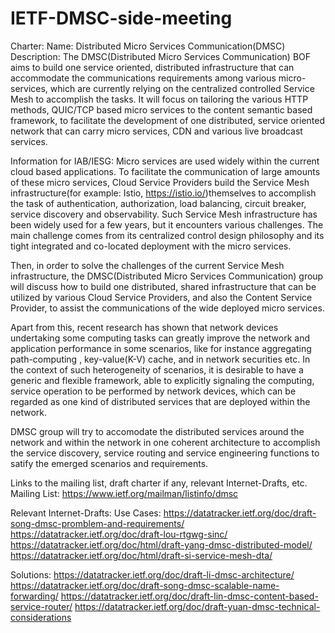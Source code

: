 # IETF-DMSC-side-meeting
Charter: 
Name: Distributed Micro Services Communication(DMSC)   
Description: 
The DMSC(Distributed Micro Services Communication) BOF aims to build one service oriented, distributed infrastructure that can accommodate the communications requirements among various micro-services, which are currently relying on the centralized controlled Service Mesh to accomplish the tasks. It will focus on tailoring the various HTTP methods, QUIC/TCP based micro services to the content semantic based framework, to facilitate the development of one distributed, service oriented network that can carry micro services, CDN and various live broadcast services.

Information for IAB/IESG: 
Micro services are used widely within the current cloud based applications. To facilitate the communication of large amounts of these micro services, Cloud Service Providers build the Service Mesh infrastructure(for example: Istio, https://istio.io/)themselves to accomplish the task of authentication, authorization, load balancing, circuit breaker, service discovery and observability. Such Service Mesh infrastructure has been widely used for a few years, but it encounters various challenges. The main challenge comes from its centralized control design philosophy and its tight integrated and co-located deployment with the micro services.

Then, in order to solve the challenges of the current Service Mesh infrastructure, the DMSC(Distributed Micro Services Communication) group will discuss how to build one distributed, shared infrastructure that can be utilized by various Cloud Service Providers, and also the Content Service Provider, to assist the communications of the wide deployed micro services.

Apart from this, recent research has shown that network devices undertaking some computing tasks can greatly improve the network and application performance in some scenarios, like for instance aggregating path-computing , key-value(K-V) cache, and in network securities etc. In the context of such heterogeneity of scenarios, it is desirable to have a generic and flexible framework, able to explicitly signaling the computing, service operation to be performed by network devices, which can be regarded as one kind of distributed services that are deployed within the network.

DMSC group will try to accomodate the distributed services around the network and within the network in one coherent architecture to accomplish the service discovery, service routing and service engineering functions to satify the emerged scenarios and requirements.

Links to the mailing list, draft charter if any, relevant Internet-Drafts, etc.
Mailing List: https://www.ietf.org/mailman/listinfo/dmsc

Relevant Internet-Drafts: 
Use Cases:
https://datatracker.ietf.org/doc/draft-song-dmsc-promblem-and-requirements/
https://datatracker.ietf.org/doc/draft-lou-rtgwg-sinc/
https://datatracker.ietf.org/doc/html/draft-yang-dmsc-distributed-model/
https://datatracker.ietf.org/doc/html/draft-si-service-mesh-dta/

Solutions: 
https://datatracker.ietf.org/doc/draft-li-dmsc-architecture/
https://datatracker.ietf.org/doc/draft-song-dmsc-scalable-name-forwarding/
https://datatracker.ietf.org/doc/draft-lin-dmsc-content-based-service-router/
https://datatracker.ietf.org/doc/draft-yuan-dmsc-technical-considerations
